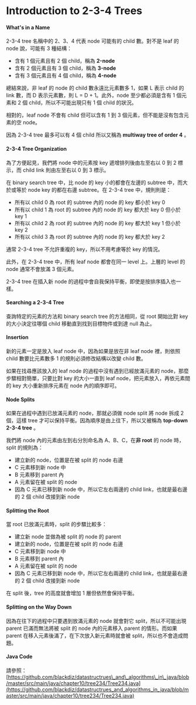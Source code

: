 # Introduction to 2-3-4 Trees

#### What's in a Name

2-3-4 tree 名稱中的 2、3、4 代表 node 可能有的 child 數。對不是 leaf 的 node 說，可能有 3 種結構：

* 含有 1 個元素且有 2 個 child，稱為 **2-node**
* 含有 2 個元素且有 3 個 child，稱為 **3-node**
* 含有 3 個元素且有 4 個 child，稱為 **4-node**

總結來說，非 leaf 的 node 的 child 數永遠比元素數多 1，如果 L 表示 child 的 link 數，而 D 表示元素數，則 L = D + 1。此外，node 至少都必須是含有 1 個元素和 2 個 child，所以不可能出現只有 1 個 child 的狀況。

相對的，leaf node 不會有 child 但可以含有 1 到 3 個元素，但不能是沒有包含元素的空 node。

因為 2-3-4 tree 最多可以有 4 個 child 所以又稱為 **multiway tree of order 4** 。

#### 2-3-4 Tree Organization

為了方便起見，我們將 node 中的元素按 key 遞增排列後由左至右以 0 到 2 標示，而 child link 則由左至右以 0 到 3 標示。

在 binary search tree 中，比 node 的 key 小的都會在左邊的 subtree 中，而大於或等於 node key 的都在右邊 subtree。在 2-3-4 tree 中，規則則是：

* 所有以 child 0 為 root 的 subtree 內的 node 的 key 都小於 key 0
* 所有以 child 1 為 root 的 subtree 內的 node 的 key 都大於 key 0 但小於 key 1
* 所有以 child 2 為 root 的 subtree 內的 node 的 key 都大於 key 1 但小於 key 2
* 所有以 child 3 為 root 的 subtree 內的 node 的 key 都大於 key 2

通常 2-3-4 tree 不允許重複的 key，所以不用考慮等於 key 的情況。

此外，在 2-3-4 tree 中，所有 leaf node 都會在同一 level 上。上層的 level 的 node 通常不會放滿 3 個元素。

2-3-4 tree 在插入新 node 的過程中會自我保持平衡，即使是按排序插入也一樣。

#### Searching a 2-3-4 Tree

查詢特定的元素的方法和 binary search tree 的方法相同，從 root 開始比對 key 的大小決定往哪個 child 移動直到找到目標物件或到達 null 為止。

#### Insertion

新的元素一定是放入 leaf node 中，因為如果是放在非 leaf node 裡，則依照 child 數要比元素數多 1 的規則必須修改結構以改變 child 數。

如果在找尋應該放入的 leaf node 的過程中沒有遇到已經放滿元素的 node，那麼步驟相對簡單，只要比對 key 的大小一直到 leaf node，把元素放入，再依元素間的 key 大小重新排序元素在 node 內的順序即可。

#### Node Splits

如果在過程中遇到已放滿元素的 node，那就必須做 node split 將 node 拆成 2 個，這樣 tree 才可以保持平衡。因為順序是由上往下，所以又被稱為 **top-down 2-3-4 tree** 。

我們將 node 內的元素由左到右分別命名為 A、B、C，在**非 root** 的 node 時，split 的規則為：

* 建立新的 node，位置是在被 split 的 node 右邊
* C 元素移到新 node 中
* B 元素移到 parent 內
* A 元素留在被 split 的 node
* 因為 C 元素已移到新 node 中，所以它左右兩邊的 child link，也就是最右邊的 2 個 child 改接到新 node

#### Splitting the Root

當 root 已放滿元素時，split 的步驟比較多：

* 建立新 node 並做為被 split 的 node 的 parent
* 建立新的 node，位置是在被 split 的 node 右邊
* C 元素移到新 node 中
* B 元素移到 parent 內
* A 元素留在被 split 的 node
* 因為 C 元素已移到新 node 中，所以它左右兩邊的 child link，也就是最右邊的 2 個 child 改接到新 node

在 split 後，tree 的高度就會增加 1 層但依然會保持平衡。

#### Splitting on the Way Down

因為在往下的過程中只要遇到放滿元素的 node 就會對它 split，所以不可能出現 parent 已滿而無法將被 split 的 node 內的元素移入 parent 的情形。而如果 parent 在移入元素後滿了，在下次放入新元素時就會被 split，所以也不會造成問題。

#### Java Code

請參照：[https://github.com/blackdiz/datastructrues\_and\_algorithms\_in\_java/blob/master/src/main/java/chapter10/tree234/Tree234.java](https://github.com/blackdiz/datastructrues_and_algorithms_in_java/blob/master/src/main/java/chapter10/tree234/Tree234.java)

